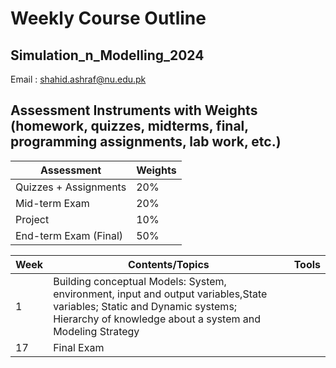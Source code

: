 # Weekly Course Outline 
## Simulation_n_Modelling_2024
Email : <a href="mailto:shahid.ashraf@nu.edu.pk" style=" word-wrap: break-word;" target="_blank">shahid.ashraf@nu.edu.pk</a></p>
## Assessment Instruments with Weights (homework, quizzes, midterms, final, programming assignments, lab work, etc.)
| Assessment         | Weights | 
|--------------|--------------|
| Quizzes + Assignments                | 20% |
|Mid-term Exam                           |   20% |
|Project                                  |  10% |
|End-term Exam (Final)                  |50%|

| Week         | Contents/Topics | Tools |
|--------------|--------------|:-----:|
|1|Building conceptual Models: System, environment, input and output variables,State variables; Static and Dynamic systems; Hierarchy of knowledge about a system and Modeling Strategy||
|17| Final Exam | |
